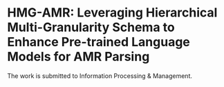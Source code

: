 # HMG-AMR: Leveraging Hierarchical Multi-Granularity Schema to Enhance Pre-trained Language Models for AMR Parsing
 The work is submitted to Information Processing & Management.
